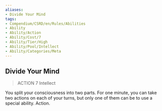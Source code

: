 ```yaml
---
aliases:
- Divide Your Mind
tags:
- Compendium/CSRD/en/Rules/Abilities
- Ability
- Ability/Action
- Ability/Cost/7
- Ability/Tier/High
- Ability/Pool/Intellect
- Ability/Categories/Meta
---
```


  
## Divide Your Mind  
>ACTION 7  Intellect  
  
You split your consciousness into two parts. For one minute, you can take two actions on each of your turns, but only one of them can be to use a special ability. Action.